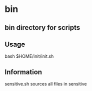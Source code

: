 # bin
## bin directory for scripts

## Usage
bash $HOME/init/init.sh


## Information
sensitive.sh sources all files in sensitive
